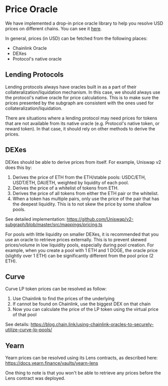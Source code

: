 # Price Oracle

We have implemented a drop-in price oracle library to help you resolve USD prices on different chains. You can see it [here](
../subgraphs/_reference_/src/prices/README.md).

In general, prices (in USD) can be fetched from the following places:

- Chainlink Oracle
- DEXes
- Protocol's native oracle

## Lending Protocols

Lending protocols always have oracles built in as a part of their collateralization/liquidation mechanism. In this case, we should always use the protocol's native oracle for price calculations. This is to make sure the prices presented by the subgraph are consistent with the ones used for collateralization/liquidation.

There are situations where a lending protocol may need prices for tokens that are not available from its native oracle (e.g. Protocol's native token, or reward token). In that case, it should rely on other methods to derive the prices.

## DEXes

DEXes should be able to derive prices from itself. For example, Uniswap v2 does this by:

1. Derives the price of ETH from the ETH/stable pools: USDC/ETH, USDT/ETH, DAI/ETH, weighted by liquidity of each pool.
2. Derives the price of a whitelist of tokens from ETH.
3. Derives the price of all tokens from either the ETH pair or the whitelist.
4. When a token has multiple pairs, only use the price of the pair that has the deepest liquidity. This is to not skew the price by some shallow pools.

See detailed implementation: https://github.com/Uniswap/v2-subgraph/blob/master/src/mappings/pricing.ts

For pools with little liquidity on smaller DEXes, it is recommended that you use an oracle to retrieve prices externally. This is to prevent skewed prices/volume in low liquidity pools, especially during pool creation. For example, when you create a pool with 1 ETH and 1 DOGE, the oracle price (slightly over 1 ETH) can be significantly different from the pool price (2 ETH).

## Curve

Curve LP token prices can be resolved as follow:

1. Use Chainlink to find the prices of the underlying
2. If cannot be found on Chainlink, use the biggest DEX on that chain
3. Now you can calculate the price of the LP token using the virtual price of that pool

See details: https://blog.chain.link/using-chainlink-oracles-to-securely-utilize-curve-lp-pools/

## Yearn

Yearn prices can be resolved using its Lens contracts, as described here: https://docs.yearn.finance/vaults/yearn-lens

One thing to note is that you won't be able to retrieve any prices before the Lens contract was deployed.
